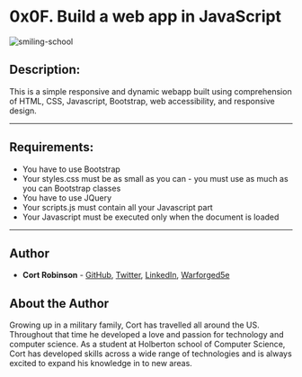 # 0x0F. Build a web app in JavaScript

![smiling-school](https://user-images.githubusercontent.com/61477167/139351175-a6152e15-0602-4766-9e71-997b413693e2.png)

## Description:
This is a simple responsive and dynamic webapp built using comprehension of HTML, CSS, Javascript, Bootstrap, web accessibility, and responsive design.

---
## Requirements:
* You have to use Bootstrap
* Your styles.css must be as small as you can - you must use as much as you can Bootstrap classes
* You have to use JQuery
* Your scripts.js must contain all your Javascript part
* Your Javascript must be executed only when the document is loaded
---

## Author
* **Cort Robinson** - [GitHub](https://github.com/cort-robinson), [Twitter](https://twitter.com/cort_robinson), [LinkedIn](https://www.linkedin.com/in/cort-robinson-4201b41a9/), [Warforged5e](https://github.com/cort-robinson/warforged5e)

## About the Author ##
  Growing up in a military family, Cort has travelled all around the US. Throughout that time he developed a love and passion for technology and computer science. As a student at Holberton school of Computer Science, Cort has developed skills across a wide range of technologies and is always excited to expand his knowledge in to new areas.
